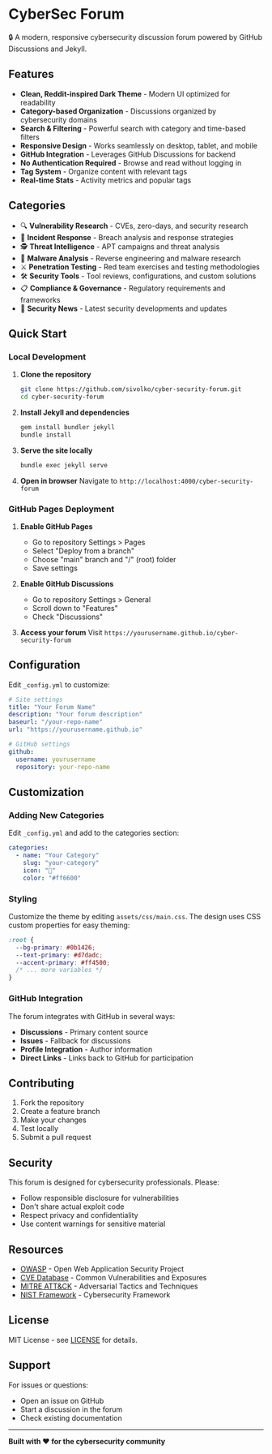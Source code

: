 # CyberSec Forum

🔒 A modern, responsive cybersecurity discussion forum powered by GitHub Discussions and Jekyll.

## Features

- **Clean, Reddit-inspired Dark Theme** - Modern UI optimized for readability
- **Category-based Organization** - Discussions organized by cybersecurity domains
- **Search & Filtering** - Powerful search with category and time-based filters
- **Responsive Design** - Works seamlessly on desktop, tablet, and mobile
- **GitHub Integration** - Leverages GitHub Discussions for backend
- **No Authentication Required** - Browse and read without logging in
- **Tag System** - Organize content with relevant tags
- **Real-time Stats** - Activity metrics and popular tags

## Categories

- 🔍 **Vulnerability Research** - CVEs, zero-days, and security research
- 🚨 **Incident Response** - Breach analysis and response strategies
- 🕵️ **Threat Intelligence** - APT campaigns and threat analysis
- 🦠 **Malware Analysis** - Reverse engineering and malware research
- ⚔️ **Penetration Testing** - Red team exercises and testing methodologies
- 🛠️ **Security Tools** - Tool reviews, configurations, and custom solutions
- 📋 **Compliance & Governance** - Regulatory requirements and frameworks
- 📰 **Security News** - Latest security developments and updates

## Quick Start

### Local Development

1. **Clone the repository**
   ```bash
   git clone https://github.com/sivolko/cyber-security-forum.git
   cd cyber-security-forum
   ```

2. **Install Jekyll and dependencies**
   ```bash
   gem install bundler jekyll
   bundle install
   ```

3. **Serve the site locally**
   ```bash
   bundle exec jekyll serve
   ```

4. **Open in browser**
   Navigate to `http://localhost:4000/cyber-security-forum`

### GitHub Pages Deployment

1. **Enable GitHub Pages**
   - Go to repository Settings > Pages
   - Select "Deploy from a branch"
   - Choose "main" branch and "/" (root) folder
   - Save settings

2. **Enable GitHub Discussions**
   - Go to repository Settings > General
   - Scroll down to "Features"
   - Check "Discussions"

3. **Access your forum**
   Visit `https://yourusername.github.io/cyber-security-forum`

## Configuration

Edit `_config.yml` to customize:

```yaml
# Site settings
title: "Your Forum Name"
description: "Your forum description"
baseurl: "/your-repo-name"
url: "https://yourusername.github.io"

# GitHub settings
github:
  username: yourusername
  repository: your-repo-name
```

## Customization

### Adding New Categories

Edit `_config.yml` and add to the categories section:

```yaml
categories:
  - name: "Your Category"
    slug: "your-category"
    icon: "🔧"
    color: "#ff6600"
```

### Styling

Customize the theme by editing `assets/css/main.css`. The design uses CSS custom properties for easy theming:

```css
:root {
  --bg-primary: #0b1426;
  --text-primary: #d7dadc;
  --accent-primary: #ff4500;
  /* ... more variables */
}
```

### GitHub Integration

The forum integrates with GitHub in several ways:

- **Discussions** - Primary content source
- **Issues** - Fallback for discussions
- **Profile Integration** - Author information
- **Direct Links** - Links back to GitHub for participation

## Contributing

1. Fork the repository
2. Create a feature branch
3. Make your changes
4. Test locally
5. Submit a pull request

## Security

This forum is designed for cybersecurity professionals. Please:

- Follow responsible disclosure for vulnerabilities
- Don't share actual exploit code
- Respect privacy and confidentiality
- Use content warnings for sensitive material

## Resources

- [OWASP](https://owasp.org) - Open Web Application Security Project
- [CVE Database](https://cve.mitre.org) - Common Vulnerabilities and Exposures
- [MITRE ATT&CK](https://attack.mitre.org) - Adversarial Tactics and Techniques
- [NIST Framework](https://www.nist.gov/cyberframework) - Cybersecurity Framework

## License

MIT License - see [LICENSE](LICENSE) for details.

## Support

For issues or questions:
- Open an issue on GitHub
- Start a discussion in the forum
- Check existing documentation

---

**Built with ❤️ for the cybersecurity community**